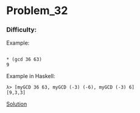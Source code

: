 # Problem_32
### Difficulty: 

Example:

```

* (gcd 36 63)
9
```
Example in Haskell:

```
λ> [myGCD 36 63, myGCD (-3) (-6), myGCD (-3) 6]
[9,3,3]
```
[Solution](https://wiki.haskell.org/99_questions/Solutions/32)
